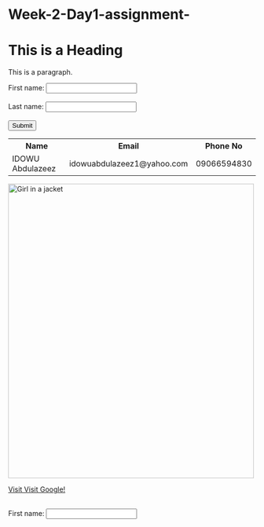# Week-2-Day1-assignment-

<!DOCTYPE html>
<html>
<head>
<title>Assignment week 2</title>
<head>
  <meta charset="UTF-8">
  <meta name="viewport" content="width=device-width, initial-scale=1.0">
</head>
<body>

<h1>This is a Heading</h1>
<p>This is a paragraph.</p>

<form >
  <label for="fname">First name:</label>
  <input type="text" id="fname" name="fname"><br><br>
  <label for="lname">Last name:</label>
  <input type="text" id="lname" name="lname"><br><br>
  <input type="submit" value="Submit">
</form>

<table>
  <tr>
    <th>Name</th>
    <th>Email</th>
    <th>Phone No</th>
  </tr>
  <tr>
    <td>IDOWU Abdulazeez</td>
    <td>idowuabdulazeez1@yahoo.com</td>
     <td>09066594830</td>
  </tr>
</table>

<img src="img_girl.jpg" alt="Girl in a jacket" width="500" height="600">

<a href="google.com/">Visit Visit Google!</a> <br><br>

<form action="/action_page.php">
  <label for="fname">First name:</label>
  <input type="text" id="fname" name="fname">
</body>
</html>
